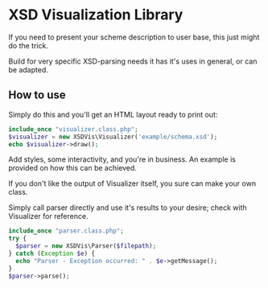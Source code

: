 # XSD Visualization Library

If you need to present your scheme description to user base, this just might do the trick.

Build for very specific XSD-parsing needs it has it's uses in general, or can be adapted.

## How to use
Simply do this and you'll get an HTML layout ready to print out:

```php
include_once "visualizer.class.php";
$visualizer = new XSDVis\Visualizer('example/schema.xsd');
echo $visualizer->draw();
```

Add styles, some interactivity, and you're in business. An example is provided on how this can be achieved.

If you don't like the output of Visualizer itself, you sure can make your own class.

Simply call parser directly and use it's results to your desire; check with Visualizer for reference.
```php
include_once "parser.class.php";
try {
  $parser = new XSDVis\Parser($filepath);
} catch (Exception $e) {
  echo "Parser - Exception occurred: " . $e->getMessage();
}
$parser->parse();
```